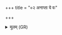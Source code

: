 +++
title = "०२ अनाप्ता ये वः"

+++
<details><summary>मूलम् (GR)</summary>

अनाप्ता ये वः प्रथमा  
यानि कर्माणि चक्रिरे ।  
वीरान् नो अत्र मा दभन्  
तद् व एतत् पुरो दधे ॥
</details>
